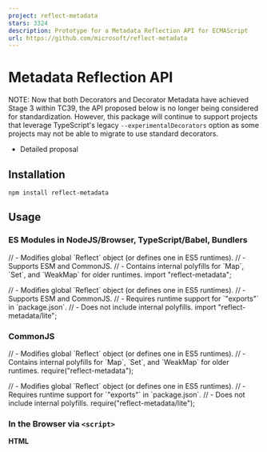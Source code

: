 ```yaml
---
project: reflect-metadata
stars: 3324
description: Prototype for a Metadata Reflection API for ECMAScript
url: https://github.com/microsoft/reflect-metadata
---
```


Metadata Reflection API
=======================

NOTE: Now that both Decorators and Decorator Metadata have achieved Stage 3 within TC39, the API proposed below is no longer being considered for standardization. However, this package will continue to support projects that leverage TypeScript's legacy `--experimentalDecorators` option as some projects may not be able to migrate to use standard decorators.

-   Detailed proposal

Installation
------------

```
npm install reflect-metadata
```

Usage
-----

### ES Modules in NodeJS/Browser, TypeScript/Babel, Bundlers

// - Modifies global \`Reflect\` object (or defines one in ES5 runtimes).
// - Supports ESM and CommonJS.
// - Contains internal polyfills for \`Map\`, \`Set\`, and \`WeakMap\` for older runtimes.
import "reflect-metadata";

// - Modifies global \`Reflect\` object (or defines one in ES5 runtimes).
// - Supports ESM and CommonJS.
// - Requires runtime support for \`"exports"\` in \`package.json\`.
// - Does not include internal polyfills.
import "reflect-metadata/lite";

### CommonJS

// - Modifies global \`Reflect\` object (or defines one in ES5 runtimes).
// - Contains internal polyfills for \`Map\`, \`Set\`, and \`WeakMap\` for older runtimes.
require("reflect-metadata");

// - Modifies global \`Reflect\` object (or defines one in ES5 runtimes).
// - Requires runtime support for \`"exports"\` in \`package.json\`.
// - Does not include internal polyfills.
require("reflect-metadata/lite");

### In the Browser via `<script>`

**HTML**

<!-- Modifies global \`Reflect\` object (or defines one in ES5 runtimes). -->
<!-- Contains internal polyfills for \`Map\`, \`Set\`, and \`WeakMap\` for older runtimes. -->
<script src\="path/to/reflect-metadata/Reflect.js"\></script\>

<!-- Modifies global \`Reflect\` object (or defines one in ES5 runtimes). -->
<!-- Does not include internal polyfills. -->
<script src\="path/to/reflect-metadata/ReflectLite.js"\></script\>

**Script**

// - Makes types available in your editor.
/// <reference path="path/to/reflect-metadata/standalone.d.ts" />

Background
----------

-   Decorators add the ability to augment a class and its members as the class is defined, through a declarative syntax.
-   Traceur attaches annotations to a static property on the class.
-   Languages like C# (.NET), and Java support attributes or annotations that add metadata to types, along with a reflective API for reading metadata.

Goals
-----

-   A number of use cases (Composition/Dependency Injection, Runtime Type Assertions, Reflection/Mirroring, Testing) want the ability to add additional metadata to a class in a consistent manner.
-   A consistent approach is needed for various tools and libraries to be able to reason over metadata.
-   Metadata-producing decorators (nee. "Annotations") need to be generally composable with mutating decorators.
-   Metadata should be available not only on an object but also through a Proxy, with related traps.
-   Defining new metadata-producing decorators should not be arduous or over-complex for a developer.
-   Metadata should be consistent with other language and runtime features of ECMAScript.

Syntax
------

-   Declarative definition of metadata:

class C {
  @Reflect.metadata(metadataKey, metadataValue)
  method() {
  }
}

-   Imperative definition of metadata:

Reflect.defineMetadata(metadataKey, metadataValue, C.prototype, "method");

-   Imperative introspection of metadata:

let obj \= new C();
let metadataValue \= Reflect.getMetadata(metadataKey, obj, "method");

Semantics
---------

-   Object has a new \[\[Metadata\]\] internal property that will contain a Map whose keys are property keys (or **undefined**) and whose values are Maps of metadata keys to metadata values.
-   Object will have a number of new internal methods for \[\[DefineOwnMetadata\]\], \[\[GetOwnMetadata\]\], \[\[HasOwnMetadata\]\], etc.
    -   These internal methods can be overridden by a Proxy to support additional traps.
    -   These internal methods will by default call a set of abstract operations to define and read metadata.
-   The Reflect object will expose the MOP operations to allow imperative access to metadata.
-   Metadata defined on class declaration _C_ is stored in _C_.\[\[Metadata\]\], with **undefined** as the key.
-   Metadata defined on static members of class declaration _C_ are stored in _C_.\[\[Metadata\]\], with the property key as the key.
-   Metadata defined on instance members of class declaration _C_ are stored in _C_.prototype.\[\[Metadata\]\], with the property key as the key.

API
---

// define metadata on an object or property
Reflect.defineMetadata(metadataKey, metadataValue, target);
Reflect.defineMetadata(metadataKey, metadataValue, target, propertyKey);

// check for presence of a metadata key on the prototype chain of an object or property
let result \= Reflect.hasMetadata(metadataKey, target);
let result \= Reflect.hasMetadata(metadataKey, target, propertyKey);

// check for presence of an own metadata key of an object or property
let result \= Reflect.hasOwnMetadata(metadataKey, target);
let result \= Reflect.hasOwnMetadata(metadataKey, target, propertyKey);

// get metadata value of a metadata key on the prototype chain of an object or property
let result \= Reflect.getMetadata(metadataKey, target);
let result \= Reflect.getMetadata(metadataKey, target, propertyKey);

// get metadata value of an own metadata key of an object or property
let result \= Reflect.getOwnMetadata(metadataKey, target);
let result \= Reflect.getOwnMetadata(metadataKey, target, propertyKey);

// get all metadata keys on the prototype chain of an object or property
let result \= Reflect.getMetadataKeys(target);
let result \= Reflect.getMetadataKeys(target, propertyKey);

// get all own metadata keys of an object or property
let result \= Reflect.getOwnMetadataKeys(target);
let result \= Reflect.getOwnMetadataKeys(target, propertyKey);

// delete metadata from an object or property
let result \= Reflect.deleteMetadata(metadataKey, target);
let result \= Reflect.deleteMetadata(metadataKey, target, propertyKey);

// apply metadata via a decorator to a constructor
@Reflect.metadata(metadataKey, metadataValue)
class C {
  // apply metadata via a decorator to a method (property)
  @Reflect.metadata(metadataKey, metadataValue)
  method() {
  }
}

Alternatives
------------

-   Use properties rather than a separate API.
    -   Obvious downside is that this can be a lot of code:

function ParamTypes(...types) {
  return (target, propertyKey) \=> {
    const symParamTypes \= Symbol.for("design:paramtypes");
    if (propertyKey \=== undefined) {
      target\[symParamTypes\] \= types;
    }
    else {
      const symProperties \= Symbol.for("design:properties");
      let properties, property;
      if (Object.prototype.hasOwnProperty.call(target, symProperties)) {
        properties \= target\[symProperties\];
      }
      else {
        properties \= target\[symProperties\] \= {};
      }
      if (Object.prototype.hasOwnProperty.call(properties, propertyKey)) {
        property \= properties\[propertyKey\];
      }
      else {
        property \= properties\[propertyKey\] \= {};
      }
      property\[symParamTypes\] \= types;
    }
  };
}

Notes
-----

-   Though it may seem counterintuitive, the methods on Reflect place the parameters for the metadata key and metadata value before the target or property key. This is due to the fact that the property key is the only optional parameter in the argument list. This also makes the methods easier to curry with Function#bind. This also helps reduce the overall footprint and complexity of a metadata-producing decorator that could target both a class or a property:

function ParamTypes(...types) {
  // as propertyKey is effectively optional, its easier to use here
  return (target, propertyKey) \=> { Reflect.defineMetadata("design:paramtypes", types, target, propertyKey); }

  // vs. having multiple overloads with the target and key in the front:
  //
  // return (target, propertyKey) => {
  //    if (propertyKey === undefined) {
  //      Reflect.defineMetadata(target, "design:paramtypes", types);
  //    }
  //    else {
  //      Reflect.defineMetadata(target, propertyKey, "design:paramtypes", types);
  //    }
  // }
  //
  // vs. having a different methods for the class or a property:
  //
  // return (target, propertyKey) => {
  //    if (propertyKey === undefined) {
  //      Reflect.defineMetadata(target, "design:paramtypes", types);
  //    }
  //    else {
  //      Reflect.definePropertyMetadata(target, propertyKey, "design:paramtypes", types);
  //    }
  // }
}

-   To enable experimental support for metadata decorators in your TypeScript project, you must add `"experimentalDecorators": true` to your tsconfig.json file.
-   To enable experimental support for auto-generated type metadata in your TypeScript project, you must add `"emitDecoratorMetadata": true` to your tsconfig.json file.
    -   Please note that auto-generated type metadata may have issues with circular or forward references for types.

Issues
------

-   A poorly written mutating decorator for a class constructor could cause metadata to become lost if the prototype chain is not maintained. Though, not maintaining the prototype chain in a mutating decorator for a class constructor would have other negative side effects as well. @rbuckton
    -   This is mitigated if the mutating decorator returns a class expression that extends from the target, or returns a proxy for the decorator. @rbuckton
-   Metadata for a method is attached to the class (or prototype) via the property key. It would not then be available if trying to read metadata on the function of the method (e.g. "tearing-off" the method from the class). @rbuckton
